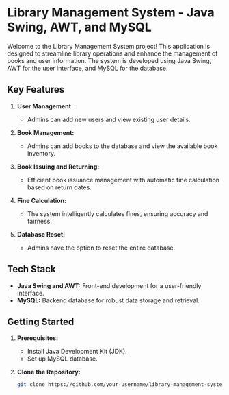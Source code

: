 # Library Management System - Java Swing, AWT, and MySQL

Welcome to the Library Management System project! This application is designed to streamline library operations and enhance the management of books and user information. The system is developed using Java Swing, AWT for the user interface, and MySQL for the database.

## Key Features

1. **User Management:**
   - Admins can add new users and view existing user details.

2. **Book Management:**
   - Admins can add books to the database and view the available book inventory.

3. **Book Issuing and Returning:**
   - Efficient book issuance management with automatic fine calculation based on return dates.

4. **Fine Calculation:**
   - The system intelligently calculates fines, ensuring accuracy and fairness.

5. **Database Reset:**
   - Admins have the option to reset the entire database.

## Tech Stack

- **Java Swing and AWT:** Front-end development for a user-friendly interface.
- **MySQL:** Backend database for robust data storage and retrieval.

## Getting Started

1. **Prerequisites:**
   - Install Java Development Kit (JDK).
   - Set up MySQL database.

2. **Clone the Repository:**
   ```bash
   git clone https://github.com/your-username/library-management-system.git
